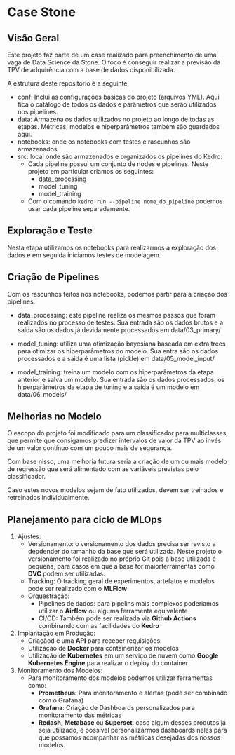 # Case Stone

## Visão Geral

Este projeto faz parte de um case realizado para preenchimento de uma vaga de Data Science da Stone. O foco é conseguir realizar a previsão da TPV de adquirência com a base de dados disponibilizada.

A estrutura deste repositório é a seguinte:

- conf: Inclui as configurações básicas do projeto (arquivos YML). Aqui fica o catálogo de todos os dados e parâmetros que serão utilizados nos pipelines.
- data: Armazena os dados utilizados no projeto ao longo de todas as etapas. Métricas, modelos e hiperparâmetros também são guardados aqui. 
- notebooks: onde os notebooks com testes e rascunhos são armazenados
- src: local onde são armazenados e organizados os pipelines do Kedro:
    * Cada pipeline possui um conjunto de nodes e pipelines. Neste projeto em particular criamos os seguintes:
        - data_processing
        - model_tuning
        - model_training
    * Com o comando
    <code>kedro run --pipeline nome_do_pipeline</code> podemos usar cada pipeline separadamente.


## Exploração e Teste

Nesta etapa utilizamos os notebooks para realizarmos a exploração dos dados e em seguida iniciamos testes de modelagem.

## Criação de Pipelines

Com os rascunhos feitos nos notebooks, podemos partir para a criação dos pipelines:

- data_processing: este pipeline realiza os mesmos passos que foram realizados no processo de testes. Sua entrada são os dados brutos e a saída são os dados já devidamente processados em data/03_primary/

- model_tuning: utiliza uma otimização bayesiana baseada em extra trees para otimizar os hiperparâmetros do modelo. Sua entra são os dados processados e a saida é uma lista (pickle) em data/05_model_input/

- model_training: treina um modelo com os hiperparâmetros da etapa anterior e salva um modelo. Sua entrada são os dados processados, os hiperparâmetros da etapa de tuning e a saída é um modelo em data/06_models/

## Melhorias no Modelo

O escopo do projeto foi modificado para um classificador para multiclasses, que permite que consigamos predizer intervalos de valor da TPV ao invés de um valor contínuo com um pouco mais de segurança.

Com base nisso, uma melhoria futura seria a criação de um ou mais modelo de regressão que será alimentado com as variáveis previstas pelo classificador.

Caso estes novos modelos sejam de fato utilizados, devem ser treinados e retreinados individualmente.


## Planejamento para ciclo de MLOps

1. Ajustes:
    * Versionamento: o versionamento dos dados precisa ser revisto a depdender do tamanho da base que será utilizada. Neste projeto o versionamento foi realizado no próprio Git pois a base utilizada é pequena, para casos em que a base for maiorferramentas como **DVC** podem ser utilizadas.
    * Tracking: O tracking geral de experimentos, artefatos e modelos pode ser realizado com o **MLFlow**
    * Orquestração: 
        * Pipelines de dados: para pipelins mais complexos poderiamos utilizar o **Airflow** ou alguma ferramenta equivalente
        * CI/CD: Também pode ser realizada via **Github Actions** combinando com as facilidades do **Kedro**
1. Implantação em Produção:
    * Criaçãod e uma **API** para receber requisições:  
    * Utilização de **Docker** para containerizar os modelos
    * Utilização de **Kubernetes** em um serviço de nuvem como **Google Kubernetes Engine** para realizar o deploy do container
2. Monitoramento dos Modelos:
    * Para monitoramento dos modelos podemos utilizar ferramentas como:
        * **Prometheus**: Para monitoramento e alertas (pode ser combinado com o Grafana)
        * **Grafana**: Criação de Dashboards personalizados para monitoramento das métricas
        * **Redash**, **Metabase** ou **Superset**: caso algum desses produtos já seja utilizado, é possível personalizarmos dashboards neles para que possamos acompanhar as métricas desejadas dos nossos modelos.


